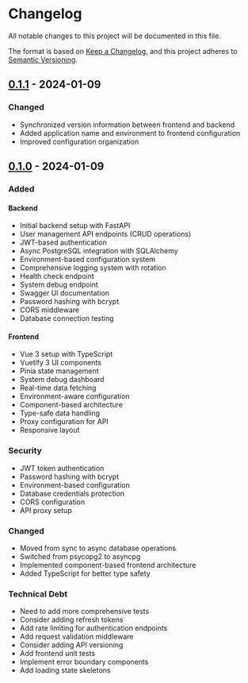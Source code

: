 # Changelog
All notable changes to this project will be documented in this file.

The format is based on [Keep a Changelog](https://keepachangelog.com/en/1.0.0/),
and this project adheres to [Semantic Versioning](https://semver.org/spec/v2.0.0.html).

## [0.1.1] - 2024-01-09

### Changed
- Synchronized version information between frontend and backend
- Added application name and environment to frontend configuration
- Improved configuration organization

## [0.1.0] - 2024-01-09

### Added
#### Backend
- Initial backend setup with FastAPI
- User management API endpoints (CRUD operations)
- JWT-based authentication
- Async PostgreSQL integration with SQLAlchemy
- Environment-based configuration system
- Comprehensive logging system with rotation
- Health check endpoint
- System debug endpoint
- Swagger UI documentation
- Password hashing with bcrypt
- CORS middleware
- Database connection testing

#### Frontend
- Vue 3 setup with TypeScript
- Vuetify 3 UI components
- Pinia state management
- System debug dashboard
- Real-time data fetching
- Environment-aware configuration
- Component-based architecture
- Type-safe data handling
- Proxy configuration for API
- Responsive layout

### Security
- JWT token authentication
- Password hashing with bcrypt
- Environment-based configuration
- Database credentials protection
- CORS configuration
- API proxy setup

### Changed
- Moved from sync to async database operations
- Switched from psycopg2 to asyncpg
- Implemented component-based frontend architecture
- Added TypeScript for better type safety

### Technical Debt
- Need to add more comprehensive tests
- Consider adding refresh tokens
- Add rate limiting for authentication endpoints
- Add request validation middleware
- Consider adding API versioning
- Add frontend unit tests
- Implement error boundary components
- Add loading state skeletons

[0.1.1]: https://github.com/username/repository/releases/tag/v0.1.1
[0.1.0]: https://github.com/username/repository/releases/tag/v0.1.0 